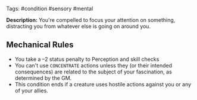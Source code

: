 Tags: #condition #sensory #mental 

**Description:** You're compelled to focus your attention on something, distracting you from whatever else is going on around you. 

## Mechanical Rules

- You take a –2 status penalty to Perception and skill checks
- You can't use `CONCENTRATE` actions unless they (or their intended consequences) are related to the subject of your fascination, as determined by the GM. 
- This condition ends if a creature uses hostile actions against you or any of your allies.